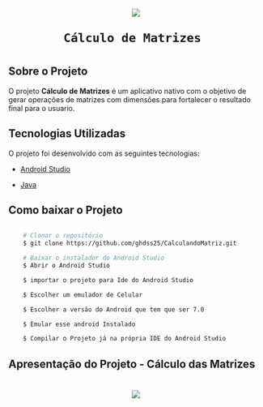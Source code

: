 <h1 align = "center">
    <img src="https://ik.imagekit.io/dz8an0co8lq/tr:w-134,h-184,cm-extract,x-67,y-92/TelaInicio_kyH5d29iQ.png">

    Cálculo de Matrizes 
<h1>

## Sobre o Projeto 

O projeto **Cálculo de Matrizes** é um aplicativo nativo com o objetivo de gerar operações de matrizes com dimensões para fortalecer o resultado final para o usuario.

## Tecnologias Utilizadas 

O projeto foi desenvolvido com as seguintes tecnologias: 

- [Android Studio](https://developer.android.com) 

- [Java](https://www.java.com/pt-BR/) 

## Como baixar o Projeto


```bash 

    # Clonar o repositório 
    $ git clone https://github.com/ghdss25/CalculandoMatriz.git

    # Baixar o instalador do Android Studio
    $ Abrir o Android Studio  

    $ importar o projeto para Ide do Android Studio 

    $ Escolher um emulador de Celular

    $ Escolher a versão do Android que tem que ser 7.0 

    $ Emular esse android Instalado 

    $ Compilar o Projeto já na própria IDE do Android Studio
```

## Apresentação do Projeto - Cálculo das Matrizes 

<h1 align = "center">
    <img src="Calculo de Matrizes.gif">

